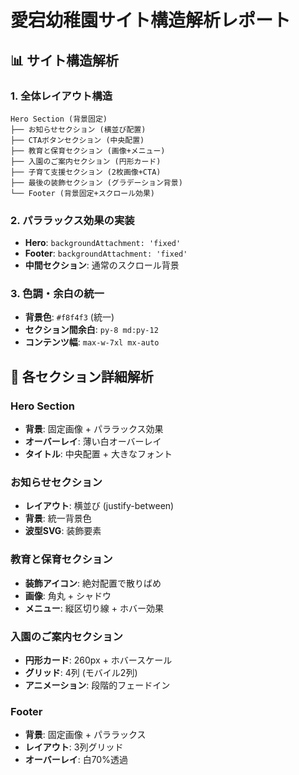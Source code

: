 # 愛宕幼稚園サイト構造解析レポート

## 📊 サイト構造解析

### 1. 全体レイアウト構造
```
Hero Section (背景固定)
├── お知らせセクション (横並び配置)
├── CTAボタンセクション (中央配置)
├── 教育と保育セクション (画像+メニュー)
├── 入園のご案内セクション (円形カード)
├── 子育て支援セクション (2枚画像+CTA)
├── 最後の装飾セクション (グラデーション背景)
└── Footer (背景固定+スクロール効果)
```

### 2. パララックス効果の実装
- **Hero**: `backgroundAttachment: 'fixed'`
- **Footer**: `backgroundAttachment: 'fixed'`
- **中間セクション**: 通常のスクロール背景

### 3. 色調・余白の統一
- **背景色**: `#f8f4f3` (統一)
- **セクション間余白**: `py-8 md:py-12`
- **コンテンツ幅**: `max-w-7xl mx-auto`

## 🎨 各セクション詳細解析

### Hero Section
- **背景**: 固定画像 + パララックス効果
- **オーバーレイ**: 薄い白オーバーレイ
- **タイトル**: 中央配置 + 大きなフォント

### お知らせセクション
- **レイアウト**: 横並び (justify-between)
- **背景**: 統一背景色
- **波型SVG**: 装飾要素

### 教育と保育セクション
- **装飾アイコン**: 絶対配置で散りばめ
- **画像**: 角丸 + シャドウ
- **メニュー**: 縦区切り線 + ホバー効果

### 入園のご案内セクション
- **円形カード**: 260px + ホバースケール
- **グリッド**: 4列 (モバイル2列)
- **アニメーション**: 段階的フェードイン

### Footer
- **背景**: 固定画像 + パララックス
- **レイアウト**: 3列グリッド
- **オーバーレイ**: 白70%透過
